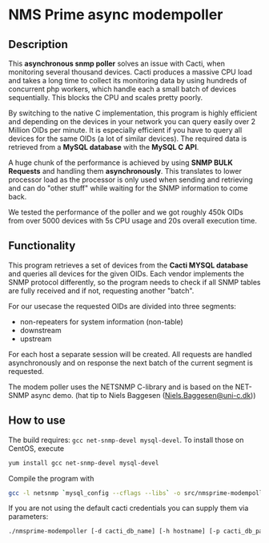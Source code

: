 # NMS Prime async modempoller

## Description
This **asynchronous snmp poller** solves an issue with Cacti, when monitoring several thousand devices. Cacti produces a massive CPU load and takes a long time to collect its monitoring data by using hundreds of concurrent php workers, which handle each a small batch of devices sequentially. This blocks the CPU and scales pretty poorly.

By switching to the native C implementation, this program is highly efficient and depending on the devices in your network you can query easily over 2 Million OIDs per minute. It is especially efficient if you have to query all devices for the same OIDs (a lot of similar devices). The required data is retrieved from a **MySQL database** with the **MySQL C API**.

A huge chunk of the performance is achieved by using **SNMP BULK Requests** and handling them **asynchronously**. This translates to lower processor load as the processor is only used when sending and retrieving and can do "other stuff" while waiting for the SNMP information to come back.

We tested the performance of the poller and we got roughly 450k OIDs from over 5000 devices with 5s CPU usage and 20s overall execution time.

## Functionality
This program retrieves a set of devices from the **Cacti MYSQL database** and queries all devices for the given OIDs. Each vendor implements the SNMP protocol differently, so the program needs to check if all SNMP tables are fully received and if not, requesting another "batch".

For our usecase the requested OIDs are divided into three segments:
 * non-repeaters for system information (non-table)
 * downstream
 * upstream

For each host a separate session will be created. All requests are handled asynchronously and on response the next batch of the current segment is requested.

The modem poller uses the NETSNMP C-library and is based on the NET-SNMP async demo. (hat tip to Niels Baggesen (Niels.Baggesen@uni-c.dk))

## How to use

The build requires: `gcc net-snmp-devel mysql-devel`. To install those on CentOS, execute

```bash
yum install gcc net-snmp-devel mysql-devel
```

Compile the program with

```bash
gcc -l netsnmp `mysql_config --cflags --libs` -o src/nmsprime-modempoller src/nmsprime-modempoller.c
```

If you are not using the default cacti credentials you can supply them via parameters:

```bash
./nmsprime-modempoller [-d cacti_db_name] [-h hostname] [-p cacti_db_password] [-u cacti_db_username]
```
